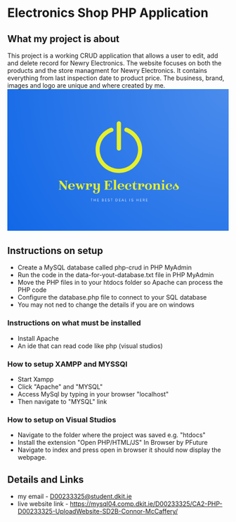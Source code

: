 # Electronics Shop PHP Application

## What my project is about
This project is a working CRUD application that allows a user to edit, add and delete record for Newry Electronics. The website focuses on both the products and the store managment for Newry Electronics. It contains everything from last inspection date to product price. The business, brand, images and logo are unique and where created by me. 
<img src="images/el3.PNG" id="logo">
## Instructions on setup
* Create a MySQL database called php-crud in PHP MyAdmin
* Run the code in the data-for-yout-database.txt file in PHP MyAdmin
* Move the PHP files in to your htdocs folder so Apache can process the PHP code
* Configure the database.php file to connect to your SQL database
* You may not ned to change the details if you are on windows
### Instructions on what must be installed
* Install Apache
* An ide that can read code like php (visual studios)

### How to setup XAMPP and MYSSQl
* Start Xampp
* Click "Apache" and "MYSQL"
* Access MySql by typing in your browser "localhost"
* Then navigate to "MYSQL" link 

### How to setup on Visual Studios
* Navigate to the folder where the project was saved e.g. "htdocs"
* Install the extension "Open PHP/HTML/JS" In Browser by PFuture
* Navigate to index and press open in browser it should now display the webpage. 

## Details and Links 
* my email - D00233325@student.dkit.ie
* live website link - https://mysql04.comp.dkit.ie/D00233325/CA2-PHP-D00233325-UploadWebsite-SD2B-Connor-McCaffery/
